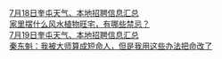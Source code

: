   
[7月18日奎屯天气、本地招聘信息汇总](http://www.dianyue.me/archives/590/cutsmhyb4lwh4all/)  
[家里摆什么风水植物旺宅，有哪些禁忌？](http://www.dianyue.me/archives/853/tkex714nsz5ww9t5/)  
[7月19日奎屯天气、本地招聘信息汇总](http://www.dianyue.me/archives/631/qffj165gzc1vjzlr/)  
[秦东魁：我被大师算成短命人，但是我用这些办法把命改了](http://www.dianyue.me/archives/191/zp561j3wfn89tlza/)